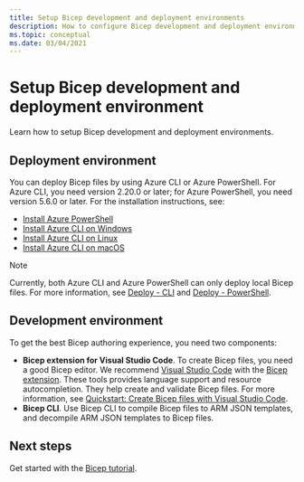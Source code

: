 ```yaml
---
title: Setup Bicep development and deployment environments
description: How to configure Bicep development and deployment environments
ms.topic: conceptual
ms.date: 03/04/2021
---
```


# Setup Bicep development and deployment environment

Learn how to setup Bicep development and deployment environments.

## Deployment environment

You can deploy Bicep files by using Azure CLI or Azure PowerShell. For Azure CLI, you need version 2.20.0 or later; for Azure PowerShell, you need version 5.6.0 or later. For the installation instructions, see:

- [Install Azure PowerShell](/powershell/azure/install-az-ps)
- [Install Azure CLI on Windows](/cli/azure/install-azure-cli-windows)
- [Install Azure CLI on Linux](/cli/azure/install-azure-cli-linux)
- [Install Azure CLI on macOS](/cli/azure/install-azure-cli-macos)

> [!NOTE]
> Currently, both Azure CLI and Azure PowerShell can only deploy local Bicep files. For more information, see [Deploy - CLI](/deploy-cli.md#deploy-remote-template) and [Deploy - PowerShell](/deploy-powershell.md#deploy-remote-template).

## Development environment

To get the best Bicep authoring experience, you need two components:

- **Bicep extension for Visual Studio Code**. To create Bicep files, you need a good Bicep editor. We recommend [Visual Studio Code](https://code.visualstudio.com/) with the [Bicep extension](https://marketplace.visualstudio.com/items?itemName=ms-azuretools.vscode-bicep). These tools provides language support and resource autocompletion. They help create and validate Bicep files. For more information, see [Quickstart: Create Bicep files with Visual Studio Code](./quickstart-create-bicep-use-visual-studio-code).
- **Bicep CLI**. Use Bicep CLI to compile Bicep files to ARM JSON templates, and decompile ARM JSON templates to Bicep files.



## Next steps

Get started with the [Bicep tutorial](./bicep-tutorial-create-first-bicep.md).
